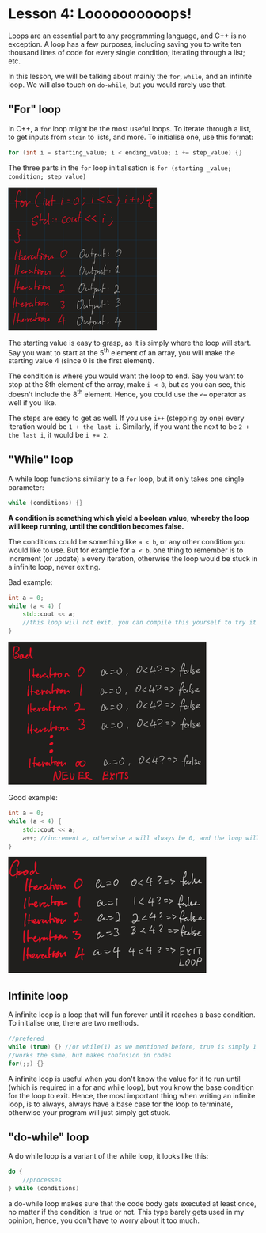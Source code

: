 # Lesson 4: Loooooooooops!
Loops are an essential part to any programming language, and C++ is no exception. A loop has a few purposes, including saving you to write ten thousand lines of code for every single condition; iterating through a list; etc.

In this lesson, we will be talking about mainly the `for`, `while`, and an infinite loop. We will also touch on `do-while`, but you would rarely use that.

## "For" loop
In C++, a `for` loop might be the most useful loops. To iterate through a list, to get inputs from `stdin` to lists, and more. To initialise one, use this format:
```cpp
for (int i = starting_value; i < ending_value; i += step_value) {}
```

The three parts in the `for` loop initialisation is `for (starting _value; condition; step value)`

<img src="for_loop_demo.jpeg" width=300>

The starting value is easy to grasp, as it is simply where the loop will start. Say you want to start at the 5<sup>th</sup> element of an array, you will make the starting value 4 (since 0 is the first element).

The condition is where you would want the loop to end. Say you want to stop at the 8th element of the array, make `i < 8`, but as you can see, this doesn't include the 8<sup>th</sup> element. Hence, you could use the `<=` operator as well if you like.

The steps are easy to get as well. If you use `i++` (stepping by one) every iteration would be `1 + the last i`. Similarly, if you want the next to be `2 + the last i`, it would be `i += 2`.

## "While" loop
A while loop functions similarly to a `for` loop, but it only takes one single parameter:

```cpp
while (conditions) {}
```
**A condition is something which yield a boolean value, whereby the loop will keep running, until the condition becomes false.**

The conditions could be something like `a < b`, or any other condition you would like to use. But for example for `a < b`, one thing to remember is to increment (or update) `a` every iteration, otherwise the loop would be stuck in a infinite loop, never exiting. 

Bad example: 
```cpp
int a = 0;
while (a < 4) {
    std::cout << a;
    //this loop will not exit, you can compile this yourself to try it out.
}
```
<img src="while_loop_bad.jpg" width=400>

Good example:
```cpp
int a = 0;
while (a < 4) {
    std::cout << a;
    a++; //increment a, otherwise a will always be 0, and the loop will continue forever.
}
```

<img src="while_loop_good.jpeg" width=400>

## Infinite loop
A infinite loop is a loop that will fun forever until it reaches a base condition. To initialise one, there are two methods.

```cpp
//prefered
while (true) {} //or while(1) as we mentioned before, true is simply 1 (#define true 1)
//works the same, but makes confusion in codes
for(;;) {}
```

A infinite loop is useful when you don't know the value for it to run until (which is required in a for and while loop), but you know the base condition for the loop to exit. Hence, the most important thing when writing an infinite loop, is to always, always have a base case for the loop to terminate, otherwise your program will just simply get stuck.

## "do-while" loop
A do while loop is a variant of the while loop, it looks like this:

```cpp
do {
    //processes
} while (conditions)
```

a do-while loop makes sure that the code body gets executed at least once, no matter if the condition is true or not. This type barely gets used in my opinion, hence, you don't have to worry about it too much.